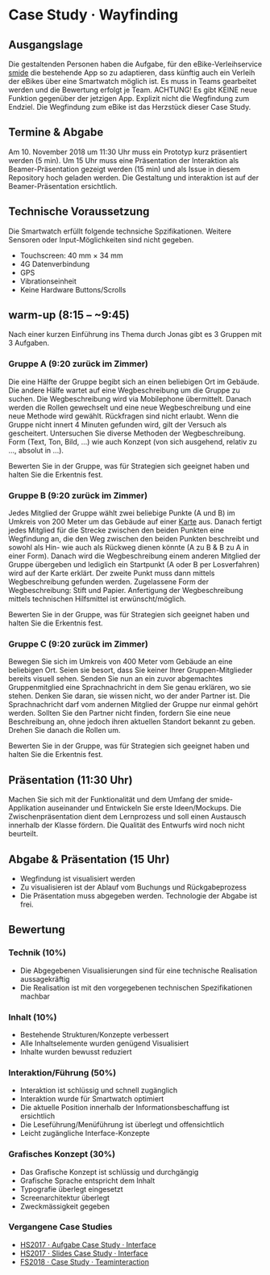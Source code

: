 # Case Study · Wayfinding

## Ausgangslage
Die gestaltenden Personen haben die Aufgabe, für den eBike-Verleihservice [smide](https://smide.ch/) die bestehende App so zu adaptieren, dass künftig auch ein Verleih der eBikes über eine Smartwatch möglich ist. Es muss in Teams gearbeitet werden und die Bewertung erfolgt je Team. ACHTUNG! Es gibt KEINE neue Funktion gegenüber der jetzigen App. Explizit nicht die Wegfindung zum Endziel. Die Wegfindung zum eBike ist das Herzstück dieser Case Study. 

## Termine & Abgabe
Am 10. November 2018 um 11:30 Uhr muss ein Prototyp kurz präsentiert werden (5 min). Um 15 Uhr muss eine Präsentation der Interaktion als Beamer-Präsentation gezeigt werden (15 min) und als Issue in diesem Repository hoch geladen werden. Die Gestaltung und interaktion ist auf der Beamer-Präsentation ersichtlich.  

## Technische Voraussetzung
Die Smartwatch erfüllt folgende technsiche Spzifikationen. Weitere Sensoren oder Input-Möglichkeiten sind nicht gegeben.
* Touchscreen: 40 mm × 34 mm
* 4G Datenverbindung 
* GPS
* Vibrationseinheit
* Keine Hardware Buttons/Scrolls

## warm-up (8:15 – ~9:45)
Nach einer kurzen Einführung ins Thema durch Jonas gibt es 3 Gruppen mit 3 Aufgaben.

### Gruppe A (9:20 zurück im Zimmer)
Die eine Hälfte der Gruppe begibt sich an einen beliebigen Ort im Gebäude. Die andere Hälfe wartet auf eine Wegbeschreibung um die Gruppe zu suchen. Die Wegbeschreibung wird via Mobilephone übermittelt. Danach werden die Rollen gewechselt und eine neue Wegbeschreibung und eine neue Methode wird gewählt. Rückfragen sind nicht erlaubt. Wenn die Gruppe nicht innert 4 Minuten gefunden wird, gilt der Versuch als gescheitert. Untersuchen Sie diverse Methoden der Wegbeschreibung. Form (Text, Ton, Bild, ...) wie auch Konzept (von sich ausgehend, relativ zu ..., absolut in ...).

Bewerten Sie in der Gruppe, was für Strategien sich geeignet haben und halten Sie die Erkentnis fest.

### Gruppe B (9:20 zurück im Zimmer)
Jedes Mitglied der Gruppe wählt zwei beliebige Punkte (A und B) im Umkreis von 200 Meter um das Gebäude auf einer [Karte](https://www.openstreetmap.org/search?query=schule%20f%C3%BCr%20gestaltung%20z%C3%BCrich#map=19/47.38500/8.53297) aus. Danach fertigt jedes Mitglied für die Strecke zwischen den beiden Punkten eine Wegfindung an, die den Weg zwischen den beiden Punkten beschreibt und sowohl als Hin- wie auch als Rückweg dienen könnte (A zu B & B zu A in einer Form). Danach wird die Wegbeschreibung einem anderen Mitglied der Gruppe übergeben und lediglich ein Startpunkt (A oder B per Losverfahren) wird auf der Karte erklärt. Der zweite Punkt muss dann mittels Wegbeschreibung gefunden werden. Zugelassene Form der Wegbeschreibung: Stift und Papier. Anfertigung der Wegbeschreibung mittels technischen Hilfsmittel ist erwünscht/möglich.

Bewerten Sie in der Gruppe, was für Strategien sich geeignet haben und halten Sie die Erkentnis fest.

### Gruppe C (9:20 zurück im Zimmer)
Bewegen Sie sich im Umkreis von 400 Meter vom Gebäude an eine beliebigen Ort. Seien sie besort, dass Sie keiner Ihrer Gruppen-Mitglieder bereits visuell sehen. Senden Sie nun an ein zuvor abgemachtes Gruppenmitglied eine Sprachnachricht in dem Sie genau erklären, wo sie stehen. Denken Sie daran, sie wissen nicht, wo der ander Partner ist. Die Sprachnachricht darf vom andernen Mitglied der Gruppe nur einmal gehört werden. Sollten Sie den Partner nicht finden, fordern Sie eine neue Beschreibung an, ohne jedoch ihren aktuellen Standort bekannt zu geben. Drehen Sie danach die Rollen um.

Bewerten Sie in der Gruppe, was für Strategien sich geeignet haben und halten Sie die Erkentnis fest.



## Präsentation (11:30 Uhr)
Machen Sie sich mit der Funktionalität und dem Umfang der smide-Applikation auseinander und Entwickeln Sie erste Ideen/Mockups.
Die Zwischenpräsentation dient dem Lernprozess und soll einen Austausch innerhalb der Klasse fördern. Die Qualität des Entwurfs wird noch nicht beurteilt.


## Abgabe & Präsentation (15 Uhr)
* Wegfindung ist visualisiert werden
* Zu visualisieren ist der Ablauf vom Buchungs und Rückgabeprozess
* Die Präsentation muss abgegeben werden. Technologie der Abgabe ist frei.


## Bewertung
### Technik (10%)
* Die Abgegebenen Visualisierungen sind für eine technische Realisation aussagekräftig
* Die Realisation ist mit den vorgegebenen technischen Spezifikationen machbar

### Inhalt (10%)
* Bestehende Strukturen/Konzepte verbessert
* Alle Inhaltselemente wurden genügend Visualisiert
* Inhalte wurden bewusst reduziert

### Interaktion/Führung (50%)
* Interaktion ist schlüssig und schnell zugänglich
* Interaktion wurde für Smartwatch optimiert
* Die aktuelle Position innerhalb der Informationsbeschaffung ist ersichtlich
* Die Leseführung/Menüführung ist überlegt und offensichtlich
* Leicht zugängliche Interface-Konzepte

### Grafisches Konzept (30%)
* Das Grafische Konzept ist schlüssig und durchgängig
* Grafische Sprache entspricht dem Inhalt
* Typografie überlegt eingesetzt
* Screenarchitektur überlegt
* Zweckmässigkeit gegeben



### Vergangene Case Studies
* [HS2017 · Aufgabe Case Study · Interface](https://signalwerk.github.io/IAD.LAB.DOC/exercise-case-study/)
* [HS2017 · Slides Case Study · Interface](https://signalwerk.github.io/IAD.LAB.SLD/data/2017/KW45-case-study/)
* [FS2018 · Case Study · Teaminteraction](https://github.com/logrinto/IAD2017.nextpad)
